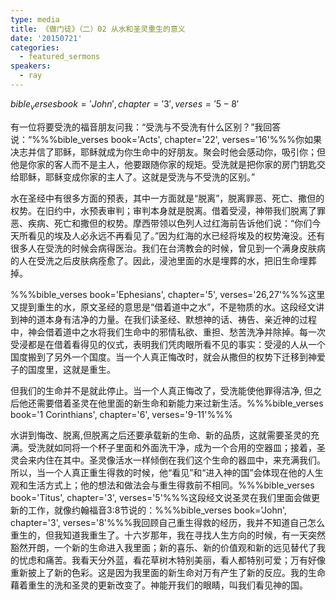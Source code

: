 ```yaml
---
type: media
title: 《做门徒》（二）02 从水和圣灵重生的意义
date: '20150721'
categories:
  - featured_sermons
speakers:
  - ray
---
```

$bible_verses book='John', chapter='3', verses='5-8'$

有一位将要受洗的福音朋友问我：“受洗与不受洗有什么区别？”我回答说：“%%%bible_verses book='Acts', chapter='22', verses='16'%%%你如果决志并信了耶稣，耶稣就成为你生命中的好朋友。聚会时他会感动你，吸引你；但他是你家的客人而不是主人，他要跟随你家的规矩。受洗就是把你家的房门钥匙交给耶稣，耶稣变成你家的主人了。这就是受洗与不受洗的区别。”

水在圣经中有很多方面的预表，其中一方面就是“脱离”，脱离罪恶、死亡、撒但的权势。在旧约中，水预表审判；审判本身就是脱离。借着受浸，神带我们脱离了罪恶、疾病、死亡和撒但的权势。摩西带领以色列人过红海前告诉他们说：“你们今天所看见的埃及人必永远不再看见了。”因为红海的水已经将埃及的权势淹没。还有很多人在受洗的时候会病得医治。我们在台湾教会的时候，曾见到一个满身皮肤病的人在受洗之后皮肤病痊愈了。因此，浸池里面的水是埋葬的水，把旧生命埋葬掉。

%%%bible_verses book='Ephesians', chapter='5', verses='26,27'%%%这里又提到重生的水，原文圣经的意思是“借着道中之水”，不是物质的水。这段经文讲到神的道本身有洁净的力量。在我们读圣经、默想神的话、祷告、亲近神的过程中，神会借着道中之水将我们生命中的邪情私欲、重担、愁苦洗净并除掉。每一次受浸都是在借着看得见的仪式，表明我们凭肉眼所看不见的事实：受浸的人从一个国度搬到了另外一个国度。当一个人真正悔改时，就会从撒但的权势下迁移到神爱子的国度里，这就是重生。

但我们的生命并不是就此停止。当一个人真正悔改了，受洗能使他罪得洁净, 但之后他还需要借着圣灵在他里面的新生命和新能力来过新生活。%%%bible_verses book='1 Corinthians', chapter='6', verses='9-11'%%%

水讲到悔改、脱离,但脱离之后还要承载新的生命、新的品质，这就需要圣灵的充满。受洗就如同将一个杯子里面和外面洗干净，成为一个合用的空器皿；接着，圣灵会来内住在其中。圣灵像活水一样倾倒在我们这个生命的器皿中，来充满我们。所以，当一个人真正重生得救的时候，他“看见”和“进入神的国”会体现在他的人生观和生活方式上；他的想法和做法会与重生得救前不相同。%%%bible_verses book='Titus', chapter='3', verses='5'%%%这段经文说圣灵在我们里面会做更新的工作，就像约翰福音3:8节说的：%%%bible_verses book='John', chapter='3', verses='8'%%%我回顾自己重生得救的经历，我并不知道自己怎么重生的，但我知道我重生了。十六岁那年，我在寻找人生方向的时候，有一天突然豁然开朗，一个新的生命进入我里面；新的喜乐、新的价值观和新的远见替代了我的忧虑和痛苦。我看天分外蓝，看花草树木特别美丽，看人都特别可爱；万有好像重新披上了新的色彩。这是因为我里面的新生命对万有产生了新的反应。我的生命藉着重生的洗和圣灵的更新改变了。神能开我们的眼睛，叫我们看见神的国。
